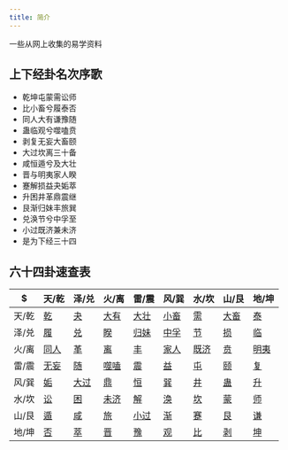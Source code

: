 ```yaml
---
title: 简介
---
```


一些从网上收集的易学资料

## 上下经卦名次序歌

* 乾坤屯蒙需讼师
* 比小畜兮履泰否
* 同人大有谦豫随
* 蛊临观兮噬嗑贲
* 剥复无妄大畜颐
* 大过坎离三十备
* 咸恒遁兮及大壮
* 晋与明夷家人睽
* 蹇解损益夬姤萃
* 升困井革鼎震继
* 艮渐归妹丰旅巽
* 兑涣节兮中孚至
* 小过既济兼未济
* 是为下经三十四

## 六十四卦速查表

| $| 天/乾| 泽/兑| 火/离| 雷/震| 风/巽| 水/坎| 山/艮| 地/坤|
| -----| -----| -----| -----| -----| -----| -----| -----| -----|
| 天/乾| [乾](iching/01-qian/)| [夬](iching/43-guai/)| [大有](iching/14-dayou/)| [大壮](iching/34-dazhuang/)| [小畜](iching/09-xiaoxu/)| [需](iching/05-xu/)| [大畜](iching/26-daxu/)| [泰](iching/11-tai/)|
| 泽/兑| [履](iching/10-lv/)| [兑](iching/58-dui/)| [睽](iching/38-kui/)| [归妹](iching/54-guimei/)| [中孚](iching/61-zhongfu/)| [节](iching/60-jie/)| [损](iching/41-sun/)| [临](iching/19-lin/)|
| 火/离| [同人](iching/13-tongren/)| [革](iching/49-ge/)| [离](iching/30-li/)| [丰](iching/55-feng/)| [家人](iching/37-jiaren/)| [既济](iching/63-jiji/)| [贲](iching/22-bi/)| [明夷](iching/36-mingyi/)|
| 雷/震| [无妄](iching/25-wuwang/)| [随](iching/17-sui/)| [噬嗑](iching/21-shihe/)| [震](iching/51-zhen/)| [益](iching/42-yi/)| [屯](iching/03-zhun/)| [颐](iching/27-yi/)| [复](iching/24-fu/)|
| 风/巽| [姤](iching/44-gou/)| [大过](iching/28-daguo/)| [鼎](iching/50-ding/)| [恒](iching/32-heng/)| [巽](iching/57-xun/)| [井](iching/48-jing/)| [蛊](iching/18-gu/)| [升](iching/46-sheng/)|
| 水/坎| [讼](iching/06-song/)| [困](iching/47-kun/)| [未济](iching/64-weiji/)| [解](iching/40-xie/)| [涣](iching/59-huan/)| [坎](iching/29-kan/)| [蒙](iching/04-meng/)| [师](iching/07-shi/)|
| 山/艮| [遁](iching/33-dun/)| [咸](iching/31-xian/)| [旅](iching/56-lv/)| [小过](iching/62-xiaoguo/)| [渐](iching/53-jian/)| [蹇](iching/39-jian/)| [艮](iching/52-gen/)| [谦](iching/15-qian/)|
| 地/坤| [否](iching/12-pi/)| [萃](iching/45-cui/)| [晋](iching/35-jin/)| [豫](iching/16-yu/)| [观](iching/20-guan/)| [比](iching/08-bi/)| [剥](iching/23-bo/)| [坤](iching/02-kun/)|
